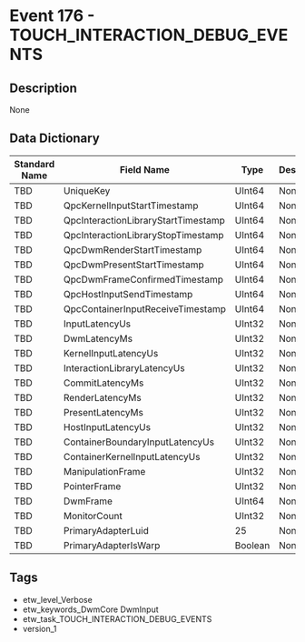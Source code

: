 # Event 176 - TOUCH_INTERACTION_DEBUG_EVENTS

## Description
None

## Data Dictionary
|Standard Name|Field Name|Type|Description|Sample Value|
|---|---|---|---|---|
|TBD|UniqueKey|UInt64|None|`None`|
|TBD|QpcKernelInputStartTimestamp|UInt64|None|`None`|
|TBD|QpcInteractionLibraryStartTimestamp|UInt64|None|`None`|
|TBD|QpcInteractionLibraryStopTimestamp|UInt64|None|`None`|
|TBD|QpcDwmRenderStartTimestamp|UInt64|None|`None`|
|TBD|QpcDwmPresentStartTimestamp|UInt64|None|`None`|
|TBD|QpcDwmFrameConfirmedTimestamp|UInt64|None|`None`|
|TBD|QpcHostInputSendTimestamp|UInt64|None|`None`|
|TBD|QpcContainerInputReceiveTimestamp|UInt64|None|`None`|
|TBD|InputLatencyUs|UInt32|None|`None`|
|TBD|DwmLatencyMs|UInt32|None|`None`|
|TBD|KernelInputLatencyUs|UInt32|None|`None`|
|TBD|InteractionLibraryLatencyUs|UInt32|None|`None`|
|TBD|CommitLatencyMs|UInt32|None|`None`|
|TBD|RenderLatencyMs|UInt32|None|`None`|
|TBD|PresentLatencyMs|UInt32|None|`None`|
|TBD|HostInputLatencyUs|UInt32|None|`None`|
|TBD|ContainerBoundaryInputLatencyUs|UInt32|None|`None`|
|TBD|ContainerKernelInputLatencyUs|UInt32|None|`None`|
|TBD|ManipulationFrame|UInt32|None|`None`|
|TBD|PointerFrame|UInt32|None|`None`|
|TBD|DwmFrame|UInt64|None|`None`|
|TBD|MonitorCount|UInt32|None|`None`|
|TBD|PrimaryAdapterLuid|25|None|`None`|
|TBD|PrimaryAdapterIsWarp|Boolean|None|`None`|

## Tags
* etw_level_Verbose
* etw_keywords_DwmCore DwmInput
* etw_task_TOUCH_INTERACTION_DEBUG_EVENTS
* version_1